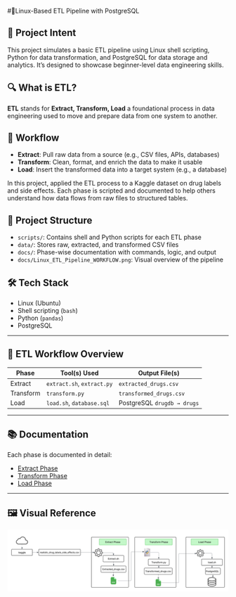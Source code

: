 #🧪Linux-Based ETL Pipeline with PostgreSQL

## 📌 Project Intent
This project simulates a basic ETL pipeline using Linux shell scripting, Python for data transformation, and PostgreSQL for data storage and analytics. It’s designed to showcase beginner-level data engineering skills.

## 🔍 What is ETL?

**ETL** stands for **Extract, Transform, Load** a foundational process in data engineering used to move and prepare data from one system to another.

## 🧭 Workflow
- **Extract**: Pull raw data from a source (e.g., CSV files, APIs, databases)
- **Transform**: Clean, format, and enrich the data to make it usable
- **Load**: Insert the transformed data into a target system (e.g., a database)

In this project, applied the ETL process to a Kaggle dataset on drug labels and side effects. Each phase is scripted and documented to help others understand how data flows from raw files to structured tables.

## 📁 Project Structure

- `scripts/`: Contains shell and Python scripts for each ETL phase  
- `data/`: Stores raw, extracted, and transformed CSV files  
- `docs/`: Phase-wise documentation with commands, logic, and output
- `docs/Linux_ETL_Pipeline_WORKFLOW.png`: Visual overview of the pipeline

## 🛠️ Tech Stack
- Linux (Ubuntu)
- Shell scripting (`bash`)
- Python (`pandas`)
- PostgreSQL
---

## 🚀 ETL Workflow Overview

| Phase         | Tool(s) Used                  | Output File(s)              |
|---------------|-------------------------------|-----------------------------|
| Extract       | `extract.sh`, `extract.py`    | `extracted_drugs.csv`       |
| Transform     | `transform.py`                | `transformed_drugs.csv`     |
| Load          | `load.sh`, `database.sql`     | PostgreSQL `drugdb → drugs` |

---

## 📚 Documentation
Each phase is documented in detail:

- [Extract Phase](docs/Extract_Phase.md)  
- [Transform Phase](docs/Transform_Phase.md)  
- [Load Phase](docs/Load_Phase.md)
---

## 🖼️ Visual Reference

![ETL Workflow](docs/Linux_ETL_Pipeline_WORKFLOW.png)
